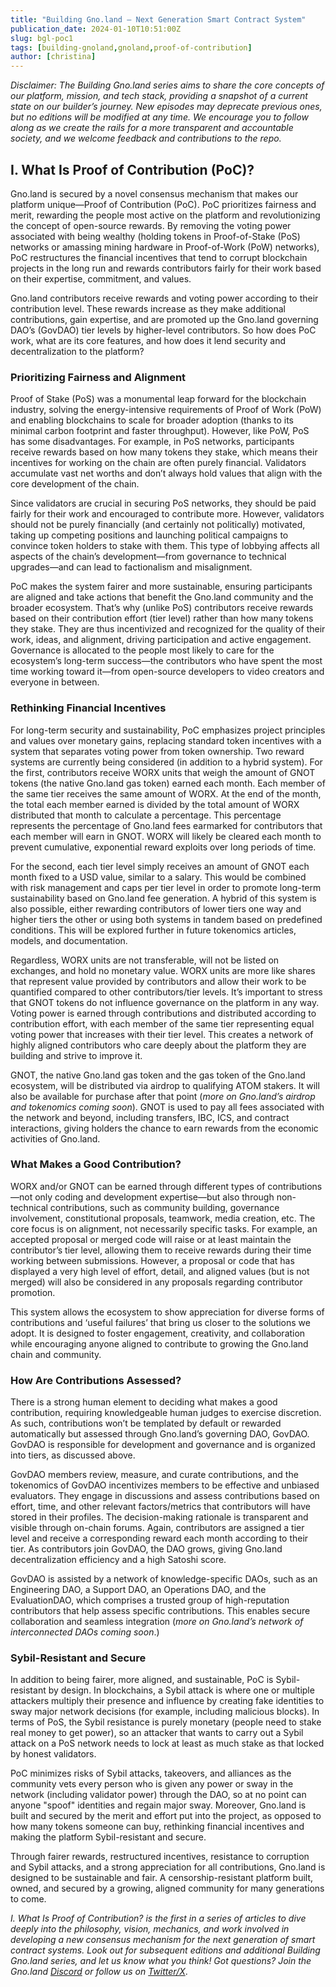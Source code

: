```yaml
---
title: "Building Gno.land – Next Generation Smart Contract System"
publication_date: 2024-01-10T10:51:00Z
slug: bgl-poc1
tags: [building-gnoland,gnoland,proof-of-contribution]
author: [christina]
---
```


*Disclaimer: The Building Gno.land series aims to share the core concepts of our platform, mission, and tech stack, providing a snapshot of a current state on our builder’s journey. New episodes may deprecate previous ones, but no editions will be modified at any time. We encourage you to follow along as we create the rails for a more transparent and accountable society, and we welcome feedback and contributions to the repo.*

## I. What Is Proof of Contribution (PoC)?

Gno.land is secured by a novel consensus mechanism that makes our platform unique—Proof of Contribution (PoC). PoC prioritizes fairness and merit, rewarding the people most active on the platform and revolutionizing the concept of open-source rewards. By removing the voting power associated with being wealthy (holding tokens in Proof-of-Stake (PoS) networks or amassing mining hardware in Proof-of-Work (PoW) networks), PoC restructures the financial incentives that tend to corrupt blockchain projects in the long run and rewards contributors fairly for their work based on their expertise, commitment, and values. 

Gno.land contributors receive rewards and voting power according to their contribution level. These rewards increase as they make additional contributions, gain expertise, and are promoted up the Gno.land governing DAO’s (GovDAO) tier levels by higher-level contributors. So how does PoC work, what are its core features, and how does it lend security and decentralization to the platform? 

### Prioritizing Fairness and Alignment 

Proof of Stake (PoS) was a monumental leap forward for the blockchain industry, solving the energy-intensive requirements of Proof of Work (PoW) and enabling blockchains to scale for broader adoption (thanks to its minimal carbon footprint and faster throughput). However, like PoW, PoS has some disadvantages. For example, in PoS networks, participants receive rewards based on how many tokens they stake, which means their incentives for working on the chain are often purely financial. Validators accumulate vast net worths and don’t always hold values that align with the core development of the chain. 

Since validators are crucial in securing PoS networks, they should be paid fairly for their work and encouraged to contribute more. However, validators should not be purely financially (and certainly not politically) motivated, taking up competing positions and launching political campaigns to convince token holders to stake with them. This type of lobbying affects all aspects of the chain’s development—from governance to technical upgrades—and can lead to factionalism and misalignment. 

PoC makes the system fairer and more sustainable, ensuring participants are aligned and take actions that benefit the Gno.land community and the broader ecosystem. That’s why (unlike PoS) contributors receive rewards based on their contribution effort (tier level) rather than how many tokens they stake. They are thus incentivized and recognized for the quality of their work, ideas, and alignment, driving participation and active engagement. Governance is allocated to the people most likely to care for the ecosystem’s long-term success—the contributors who have spent the most time working toward it—from open-source developers to video creators and everyone in between.

### Rethinking Financial Incentives 

For long-term security and sustainability, PoC emphasizes project principles and values over monetary gains, replacing standard token incentives with a system that separates voting power from token ownership. Two reward systems are currently being considered (in addition to a hybrid system). For the first, contributors receive WORX units that weigh the amount of GNOT tokens (the native Gno.land gas token) earned each month. Each member of the same tier receives the same amount of WORX. At the end of the month, the total each member earned is divided by the total amount of WORX distributed that month to calculate a percentage. This percentage represents the percentage of Gno.land fees earmarked for contributors that each member will earn in GNOT. WORX will likely be cleared each month to prevent cumulative, exponential reward exploits over long periods of time. 

For the second, each tier level simply receives an amount of GNOT each month fixed to a USD value, similar to a salary. This would be combined with risk management and caps per tier level in order to promote long-term sustainability based on Gno.land fee generation. A hybrid of this system is also possible, either rewarding contributors of lower tiers one way and higher tiers the other or using both systems in tandem based on predefined conditions. This will be explored further in future tokenomics articles, models, and documentation.

Regardless, WORX units are not transferable, will not be listed on exchanges, and hold no monetary value. WORX units are more like shares that represent value provided by contributors and allow their work to be quantified compared to other contributors/tier levels. It’s important to stress that GNOT tokens do not influence governance on the platform in any way. Voting power is earned through contributions and distributed according to contribution effort, with each member of the same tier representing equal voting power that increases with their tier level. This creates a network of highly aligned contributors who care deeply about the platform they are building and strive to improve it.

GNOT, the native Gno.land gas token and the gas token of the Gno.land ecosystem, will be distributed via airdrop to qualifying ATOM stakers. It will also be available for purchase after that point (*more on Gno.land’s airdrop and tokenomics coming soon*). GNOT is used to pay all fees associated with the network and beyond, including transfers, IBC, ICS, and contract interactions, giving holders the chance to earn rewards from the economic activities of Gno.land.

### What Makes a Good Contribution?

WORX and/or GNOT can be earned through different types of contributions—not only coding and development expertise—but also through non-technical contributions, such as community building, governance involvement, constitutional proposals, teamwork, media creation, etc. The core focus is on alignment, not necessarily specific tasks. For example, an accepted proposal or merged code will raise or at least maintain the contributor’s tier level, allowing them to receive rewards during their time working between submissions. However, a proposal or code that has displayed a very high level of effort, detail, and aligned values (but is not merged) will also be considered in any proposals regarding contributor promotion.

This system allows the ecosystem to show appreciation for diverse forms of contributions and ‘useful failures’ that bring us closer to the solutions we adopt. It is designed to foster engagement, creativity, and collaboration while encouraging anyone aligned to contribute to growing the Gno.land chain and community.  

### How Are Contributions Assessed?

There is a strong human element to deciding what makes a good contribution, requiring knowledgeable human judges to exercise discretion. As such, contributions won’t be templated by default or rewarded automatically but assessed through Gno.land’s governing DAO, GovDAO. GovDAO is responsible for development and governance and is organized into tiers, as discussed above.

GovDAO members review, measure, and curate contributions, and the tokenomics of GovDAO incentivizes members to be effective and unbiased evaluators. They engage in discussions and assess contributions based on effort, time, and other relevant factors/metrics that contributors will have stored in their profiles. The decision-making rationale is transparent and visible through on-chain forums. Again, contributors are assigned a tier level and receive a corresponding reward each month according to their tier. As contributors join GovDAO, the DAO grows, giving Gno.land decentralization efficiency and a high Satoshi score. 

GovDAO is assisted by a network of knowledge-specific DAOs, such as an Engineering DAO, a Support DAO, an Operations DAO, and the EvaluationDAO, which comprises a trusted group of high-reputation contributors that help assess specific contributions. This enables secure collaboration and seamless integration (*more on Gno.land’s network of interconnected DAOs coming soon*.) 

### Sybil-Resistant and Secure

In addition to being fairer, more aligned, and sustainable, PoC is Sybil-resistant by design. In blockchains, a Sybil attack is where one or multiple attackers multiply their presence and influence by creating fake identities to sway major network decisions (for example, including malicious blocks). In terms of PoS, the Sybil resistance is purely monetary (people need to stake real money to get power), so an attacker that wants to carry out a Sybil attack on a PoS network needs to lock at least as much stake as that locked by honest validators.

PoC minimizes risks of Sybil attacks, takeovers, and alliances as the community vets every person who is given any power or sway in the network (including validator power) through the DAO, so at no point can anyone "spoof" identities and regain major sway. Moreover, Gno.land is built and secured by the merit and effort put into the project, as opposed to how many tokens someone can buy, rethinking financial incentives and making the platform Sybil-resistant and secure.

Through fairer rewards, restructured incentives, resistance to corruption and Sybil attacks, and a strong appreciation for all contributions, Gno.land is designed to be sustainable and fair. A censorship-resistant platform built, owned, and secured by a growing, aligned community for many generations to come.

*I. What Is Proof of Contribution? is the first in a series of articles to dive deeply into the philosophy, vision, mechanics, and work involved in developing a new consensus mechanism for the next generation of smart contract systems. Look out for subsequent editions and additional Building Gno.land series, and let us know what you think! Got questions? Join the Gno.land [Discord](https://discord.com/invite/S8nKUqwkPn) or follow us on [Twitter/X](https://x.com/_gnoland)*.
